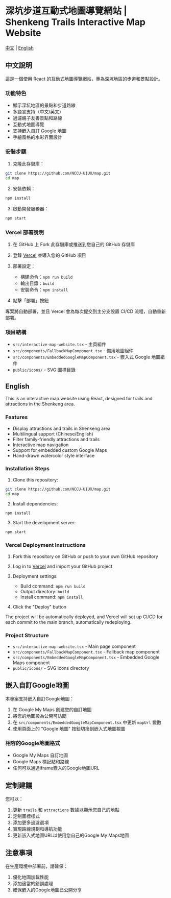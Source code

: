 # 深坑步道互動式地圖導覽網站 | Shenkeng Trails Interactive Map Website

[中文](#中文說明) | [English](#english)

## 中文說明

這是一個使用 React 的互動式地圖導覽網站，專為深坑地區的步道和景點設計。

### 功能特色

- 顯示深坑地區的景點和步道路線
- 多語言支持（中文/英文）
- 過濾親子友善景點和路線
- 互動式地圖導覽
- 支持嵌入自訂 Google 地圖
- 手繪風格的水彩界面設計

### 安裝步驟

1. 克隆此存儲庫：

```bash
git clone https://github.com/NCCU-UIUX/map.git
cd map
```

2. 安裝依賴：

```bash
npm install
```

3. 啟動開發服務器：

```bash
npm start
```

### Vercel 部署說明

1. 在 GitHub 上 Fork 此存儲庫或推送到您自己的 GitHub 存儲庫

2. 登錄 [Vercel](https://vercel.com/) 並導入您的 GitHub 項目

3. 部署設定：
   - 構建命令：`npm run build`
   - 輸出目錄：`build`
   - 安裝命令：`npm install`

4. 點擊「部署」按鈕

專案將自動部署，並且 Vercel 會為每次提交到主分支設置 CI/CD 流程，自動重新部署。

### 項目結構

- `src/interactive-map-website.tsx` - 主頁組件
- `src/components/FallbackMapComponent.tsx` - 備用地圖組件
- `src/components/EmbeddedGoogleMapComponent.tsx` - 嵌入式 Google 地圖組件
- `public/icons/` - SVG 圖標目錄

## English

This is an interactive map website using React, designed for trails and attractions in the Shenkeng area.

### Features

- Display attractions and trails in Shenkeng area
- Multilingual support (Chinese/English)
- Filter family-friendly attractions and trails
- Interactive map navigation
- Support for embedded custom Google Maps
- Hand-drawn watercolor style interface

### Installation Steps

1. Clone this repository:

```bash
git clone https://github.com/NCCU-UIUX/map.git
cd map
```

2. Install dependencies:

```bash
npm install
```

3. Start the development server:

```bash
npm start
```

### Vercel Deployment Instructions

1. Fork this repository on GitHub or push to your own GitHub repository

2. Log in to [Vercel](https://vercel.com/) and import your GitHub project

3. Deployment settings:
   - Build command: `npm run build`
   - Output directory: `build`
   - Install command: `npm install`

4. Click the "Deploy" button

The project will be automatically deployed, and Vercel will set up CI/CD for each commit to the main branch, automatically redeploying.

### Project Structure

- `src/interactive-map-website.tsx` - Main page component
- `src/components/FallbackMapComponent.tsx` - Fallback map component
- `src/components/EmbeddedGoogleMapComponent.tsx` - Embedded Google Maps component
- `public/icons/` - SVG icons directory

## 嵌入自訂Google地圖

本專案支持嵌入自訂Google地圖：

1. 在 Google My Maps 創建您的自訂地圖
2. 將您的地圖設為公開可訪問
3. 在 `src/components/EmbeddedGoogleMapComponent.tsx` 中更新 `mapUrl` 變數
4. 使用頁面上的 "Google 地圖" 按鈕切換到嵌入式地圖視圖

### 相容的Google地圖格式

- Google My Maps 自訂地圖
- Google Maps 標記點和路線
- 任何可以通過iframe嵌入的Google地圖URL

## 定制建議

您可以：

1. 更新 `trails` 和 `attractions` 數據以顯示您自己的地點
2. 定制圖標樣式
3. 添加更多過濾選項
4. 實現路線規劃和導航功能
5. 更新嵌入式地圖URL以使用您自己的Google My Maps地圖

## 注意事項

在生產環境中部署前，請確保：

1. 優化地圖加載性能
2. 添加適當的錯誤處理
3. 確保嵌入的Google地圖已公開分享

